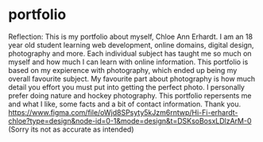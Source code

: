 # portfolio
Reflection:
This is my portfolio about myself, Chloe Ann Erhardt. I am an 18 year old student learning web development, online domains, digital design, photography and more. Each individual subject has taught me so much on myself and how much I can learn with online information. This portfolio is based on my expierence with photography, which ended up being my overall favourite subject. My favourite part about photography is how much detail you effort you must put into getting the perfect photo. I personally prefer doing nature and hockey photography. This portfolio repersents me and what I like, some facts and a bit of contact information. 
Thank you. 
https://www.figma.com/file/oWjd8SPsyty5kJzm6rntwp/Hi-Fi-erhardt-chloe?type=design&node-id=0-1&mode=design&t=DSKsoBosxLDlzArM-0
(Sorry its not as accurate as intended)